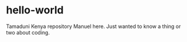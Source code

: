 # hello-world
Tamaduni Kenya repository
Manuel here. Just wanted to know a thing or two about coding.
